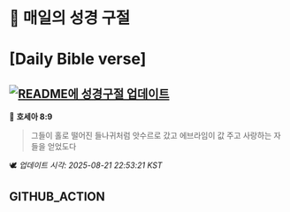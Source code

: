 # 🙏 매일의 성경 구절
# [Daily Bible verse]
## [![README에 성경구절 업데이트](https://github.com/DONGSUKA/first_test/actions/workflows/update-readme-bible.yml/badge.svg)](https://github.com/DONGSUKA/first_test/actions/workflows/update-readme-bible.yml)
<!-- START_BIBLE_VERSE -->
📖 **호세아 8:9**
> 그들이 홀로 떨어진 들나귀처럼 앗수르로 갔고 에브라임이 값 주고 사랑하는 자들을 얻었도다

🕊️ _업데이트 시각: 2025-08-21 22:53:21 KST_
  <!-- END_BIBLE_VERSE -->
## GITHUB_ACTION
